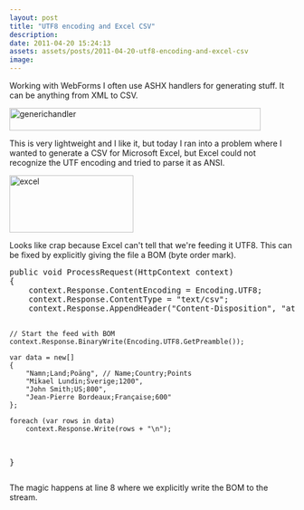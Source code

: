```yaml
---
layout: post
title: "UTF8 encoding and Excel CSV"
description:
date: 2011-04-20 15:24:13
assets: assets/posts/2011-04-20-utf8-encoding-and-excel-csv
image: 
---
```


<p>Working with WebForms I often use ASHX handlers for generating stuff. It can be anything from XML to CSV.</p>
<p><a href="http://mint.litemedia.se/wp-content/uploads/generichandler.png"><img class="alignnone size-full wp-image-1148" title="generichandler" src="http://mint.litemedia.se/wp-content/uploads/generichandler.png" width="444" height="40" /></a></p>
<p>This is very lightweight and I like it, but today I ran into a problem where I wanted to generate a CSV for Microsoft Excel, but Excel could not recognize the UTF encoding and tried to parse it as ANSI.</p>
<p><img class="alignnone size-full wp-image-1149" title="excel" src="http://litemedia.info/media/Default/Mint/excel.png" width="219" height="101" /></p>
<p>Looks like crap because Excel can't tell that we're feeding it UTF8. This can be fixed by explicitly giving the file a BOM (byte order mark).</p>
<pre class="brush: csharp">public void ProcessRequest(HttpContext context)
{
    context.Response.ContentEncoding = Encoding.UTF8;
    context.Response.ContentType = "text/csv";
    context.Response.AppendHeader("Content-Disposition", "attachment;filename=data.csv");
            
    // Start the feed with BOM
    context.Response.BinaryWrite(Encoding.UTF8.GetPreamble());

    var data = new[]
    {
        "Namn;Land;Poäng", // Name;Country;Points
        "Mikael Lundin;Sverige;1200",
        "John Smith;US;800",
        "Jean-Pierre Bordeaux;Française;600"
    };

    foreach (var rows in data)
        context.Response.Write(rows + "\n");
}</pre>
<p>The magic happens at line 8 where we explicitly write the BOM to the stream.</p>
